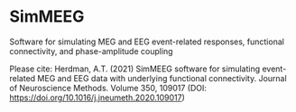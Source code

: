 # SimMEEG
Software for simulating MEG and EEG event-related responses, functional connectivity, and phase-amplitude coupling

Please cite: Herdman, A.T. (2021) SimMEEG software for simulating event-related MEG and EEG data with underlying functional connectivity. Journal of Neuroscience Methods. Volume 350, 109017 (DOI: https://doi.org/10.1016/j.jneumeth.2020.109017)

